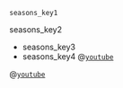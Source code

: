 ```ngMeta
seasons_key1
```

seasons_key2
* seasons_key3
* seasons_key4
@[`youtube`](1x1HndNAh88)

@[`youtube`](FodOPGbxJb8)